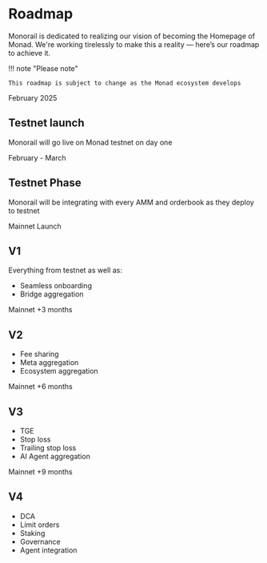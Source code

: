 # Roadmap

Monorail is dedicated to realizing our vision of becoming the Homepage of Monad. We're working tirelessly to make this a reality — here’s our roadmap to achieve it.

!!! note "Please note"

    This roadmap is subject to change as the Monad ecosystem develops

<div class="timeline">
    <div class="container left">
        <div class="content">
            <div class="date">February 2025</div>
            <h2>Testnet launch</h2>
            <p>Monorail will go live on Monad testnet on day one</p>
        </div>
    </div>
    <div class="container right">
        <div class="content">
            <div class="date">February - March</div>
            <h2>Testnet Phase</h2>
            <p>Monorail will be integrating with every AMM and orderbook as they deploy to testnet</p>
        </div>
    </div>
    <div class="container left">
        <div class="content">
            <div class="date">Mainnet Launch</div>
            <h2>V1</h2>
            <div>
                Everything from testnet as well as:
                <ul>
                    <li>Seamless onboarding</li>
                    <li>Bridge aggregation</li>
                </ul>
            </div>
        </div>
    </div>
    <div class="container right">
        <div class="content">
            <div class="date">Mainnet +3 months</div>
            <h2>V2</h2>
            <div>
                <ul>
                    <li>Fee sharing</li>
                    <li>Meta aggregation</li>
                    <li>Ecosystem aggregation</li>
                </ul>
            </div>
        </div>
    </div>
    <div class="container left">
        <div class="content">
            <div class="date">Mainnet +6 months</div>
            <h2>V3</h2>
            <div>
                <ul>
                    <li>TGE</li>
                    <li>Stop loss</li>
                    <li>Trailing stop loss</li>
                    <li>AI Agent aggregation</li>
                </ul>
            </div>
        </div>
    </div>
    <div class="container right">
        <div class="content">
            <div class="date">Mainnet +9 months</div>
            <h2>V4</h2>
            <div>
                <ul>
                    <li>DCA</li>
                    <li>Limit orders</li>
                    <li>Staking</li>
                    <li>Governance</li>
                    <li>Agent integration</li>
                </ul>
            </div>
        </div>
    </div>
</div>
